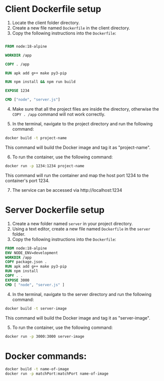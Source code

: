 # Client Dockerfile setup

1. Locate the client folder directory.
2. Create a new file named `Dockerfile` in the client directory.
3. Copy the following instructions into the `Dockerfile`:

```dockerfile

FROM node:18-alpine

WORKDIR /app

COPY . /app

RUN apk add g++ make py3-pip

RUN npm install && npm run build

EXPOSE 1234

CMD ["node", "server.js"]

```

4. Make sure that all the project files are inside the directory, otherwise the `COPY . /app` command will not work correctly.

5. In the terminal, navigate to the project directory and run the following command:

```sh
docker build -t project-name 
```

This command will build the Docker image and tag it as "project-name".

6. To run the container, use the following command:

```sh
docker run -p 1234:1234 project-name
```

This command will run the container and map the host port 1234 to the container's port 1234.

7. The service can be accessed via http://localhost:1234

# Server Dockerfile setup

1. Create a new folder named `server` in your project directory.
2. Using a text editor, create a new file named `Dockerfile` in the `server` folder.
3. Copy the following instructions into the `Dockerfile`:

```dockerfile
FROM node:18-alpine
ENV NODE_ENV=development
WORKDIR /app
COPY package.json .
RUN apk add g++ make py3-pip
RUN npm install
COPY . .
EXPOSE 3000
CMD [ "node", "server.js" ]
```

4. In the terminal, navigate to the server directory and run the following command:

```sh
docker build -t server-image 
```

This command will build the Docker image and tag it as "server-image".

5. To run the container, use the following command:

```sh
docker run -p 3000:3000 server-image
```


# Docker commands:

```sh
docker build -t name-of-image
docker run -p matchPort:matchPort name-of-image
```




